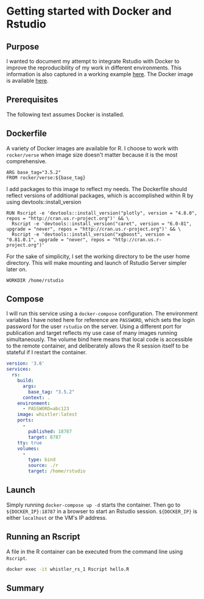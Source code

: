 # Getting started with Docker and Rstudio

## Purpose

I wanted to document my attempt to integrate Rstudio with Docker to improve the reproducibility of my work in different environments. This information is also captured in a working example [here](../whistler). The Docker image is available [here](https://hub.docker.com/r/mwprcvl/whistler).

## Prerequisites

The following text assumes Docker is installed.

## Dockerfile

A variety of Docker images are available for R. I choose to work with `rocker/verse` when image size doesn't matter because it is the most comprehensive.

```
ARG base_tag="3.5.2"
FROM rocker/verse:${base_tag}
```

I add packages to this image to reflect my needs. The Dockerfile should reflect versions of additional packages, which is accomplished within R by using devtools::install_version

```
RUN Rscript -e 'devtools::install_version("plotly", version = "4.8.0", repos = "http://cran.us.r-project.org")' && \
  Rscript -e 'devtools::install_version("caret", version = "6.0-81", upgrade = "never", repos = "http://cran.us.r-project.org")' && \
  Rscript -e 'devtools::install_version("xgboost", version = "0.81.0.1", upgrade = "never", repos = "http://cran.us.r-project.org")'
```

For the sake of simplicity, I set the working directory to be the user home directory. This will make mounting and launch of Rstudio Server simpler later on.

```
WORKDIR /home/rstudio
```

## Compose

I will run this service using a `docker-compose` configuration. The environment variables I have noted here for reference are `PASSWORD`, which sets the login password for the user `rstudio` on the server. Using a different port for publication and target reflects my use case of many images running simultaneously. The volume bind here means that local code is accessible to the remote container, and deliberately allows the R session itself to be stateful if I restart the container.

```yml
version: '3.6'
services:
  rs:
    build:
      args:
        base_tag: "3.5.2"
      context: .
    environment:
      - PASSWORD=abc123
    image: whistler:latest
    ports:
      -
        published: 18787
        target: 8787
    tty: true
    volumes:
      -
        type: bind
        source: ./r
        target: /home/rstudio
```

## Launch

Simply running `docker-compose up -d` starts the container. Then go to `${DOCKER_IP}:18787` in a browser to start an Rstudio session. `${DOCKER_IP}` is either `localhost` or the VM's IP address.

## Running an Rscript

A file in the R container can be executed from the command line using `Rscript`.

```sh
docker exec -it whistler_rs_1 Rscript hello.R
```

## Summary


